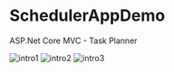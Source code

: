 # SchedulerAppDemo
ASP.Net Core MVC - Task Planner 

![intro1](https://user-images.githubusercontent.com/32266891/89532075-e65e7500-d7f9-11ea-8440-6e6706df3697.png)
![intro2](https://user-images.githubusercontent.com/32266891/89532079-e78fa200-d7f9-11ea-8b2b-135ad25ea2e4.png)
![intro3](https://user-images.githubusercontent.com/32266891/89532073-e494b180-d7f9-11ea-9679-04a3ca04eeae.png)
